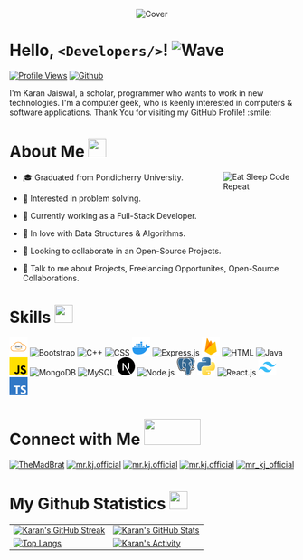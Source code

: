 <p align="center">
    <img alt="Cover" src="resources/cover.png"/>
</p>

# Hello, `<Developers/>`! <img alt="Wave" height="32px" src = "resources/wave.gif" width="32px">

[![Profile Views](https://komarev.com/ghpvc/?username=mrkjofficial)](https://github.com/mrkjofficial)
[![Github](https://img.shields.io/github/followers/mrkjofficial?label=Follow&style=social)](https://github.com/mrkjofficial)

<p size="20px">
    I'm Karan Jaiswal, a scholar, programmer who wants to work in new technologies. I'm a computer geek, who is keenly interested in computers & software applications.
    Thank You for visiting my GitHub Profile! :smile:
</p>

# About Me <img height="32px" src = "resources/about.gif" width="32px">

<img align="right" alt="Eat Sleep Code Repeat" height="25%" src="resources/eat-sleep-code-repeat.gif" width="25%"/>

- 🎓 Graduated from Pondicherry University.

- 👀 Interested in problem solving.

- 🔭 Currently working as a Full-Stack Developer.

- 🌱 In love with Data Structures & Algorithms.

- 👯 Looking to collaborate in an Open-Source Projects.

- 💬 Talk to me about Projects, Freelancing Opportunites, Open-Source Collaborations.

# Skills <img height="32px" src="resources/skills.gif" width="32px">

<p align="left">
    <img alt="AWS" src="skills/aws.png" width="32px">
    <img alt="Bootstrap" src="skills/bootstrap.png" width="32px">
    <img alt="C++" src="skills/cpp.png" width="32px">
    <img alt="CSS" src="skills/css.png" width="32px">
    <img alt="Docker" src="skills/docker.png" width="32px">
    <img alt="Express.js" src="skills/expressjs.png" width="32px">
    <img alt="Firebase" src="skills/firebase.png" width="32px">
    <img alt="HTML" src="skills/html.png" width="32px">
    <img alt="Java" src="skills/java.png" width="32px">
    <img alt="JavaScript" src="skills/javascript.png" width="32px">
    <img alt="MongoDB" src="skills/mongodb.png" width="32px">
    <img alt="MySQL" src="skills/mysql.png" width="32px">
    <img alt="Next.js" src="skills/nextjs.png" width="32px">
    <img alt="Node.js" src="skills/nodejs.png" width="32px">
    <img alt="PostgreSQL" src="skills/postgres.png" width="32px">
    <img alt="Python" src="skills/python.png" width="32px">
    <img alt="React.js" src="skills/reactjs.png" width="32px">
    <img alt="TailwindCSS" src="skills/tailwind.png" width="32px">
    <img alt="TypeScript" src="skills/typescript.png" width="32px">
</p>

# Connect with Me <img height="46px" src="resources/connect.gif" width="100px">

<p align="left">
    <a href="https://discordapp.com/users/411507564082233355"><img alt="TheMadBrat" height="48px" src="connections/discord.gif" width="48px"/></a>
    <a href="https://www.facebook.com/mr.kj.official"><img alt="mr.kj.official" height="48px" src="connections/facebook.gif" width="48px"/></a>
    <a href="https://www.instagram.com/mr.kj.official/"><img alt="mr.kj.official" height="48px" src="connections/instagram.gif" width="48px"/></a>
    <a href="https://www.linkedin.com/in/mrkjofficial/"><img alt="mr.kj.official" height="48px" src="connections/linkedin.gif" width="48px"/></a>
    <a href="https://twitter.com/mr_kj_official"><img alt="mr_kj_official" height="48px" src="connections/twitter.gif" width="48px"/></a>
</p>

# My Github Statistics <img height="32px" src="resources/stats.gif" width="32px">

<table align="center">
    <tr>
        <td>
            <a href="#"><img alt="Karan's GitHub Streak" src="https://github-readme-streak-stats.herokuapp.com?user=mrkjofficial&hide_border=true&date_format=M%20j%5B%2C%20Y%5D&background=00000000&border=00000000&stroke=008F8C&ring=008F8C&fire=F2A71B&currStreakNum=F2A71B&sideNums=008F8C&currStreakLabel=F2A71B&sideLabels=F2A71B&dates=F2A71B"></a>
        </td>
        <td>
            <a href="#"><img alt="Karan's GitHub Stats" src="https://readme-stats.clckblog.space/api?username=mrkjofficial&show_icons=true&include_all_commits=true&hide_border=true&title_color=008F8C&text_color=F2A71B&icon_color=008F8C&border_color=00000000&bg_color=00000000"></a>
        </td>
    </tr>
    <tr>
        <td>
            <a href="#"><img alt="Top Langs" src="https://readme-stats.clckblog.space/api/top-langs/?username=mrkjofficial&layout=compact&hide_border=true&title_color=008F8C&text_color=F2A71B&icon_color=008F8C&border_color=00000000&bg_color=00000000"></a>
        </td>
        <td>
            <a href="#"><img alt="Karan's Activity" src="https://github-readme-stats.vercel.app/api/wakatime?username=mrkjofficial&custom_title=Karan%20Jaiswal%27s%20Activities&langs_count=5&hide=Other&hide_border=true&title_color=008F8C&text_color=F2A71B&icon_color=008F8C&border_color=00000000&bg_color=00000000&v=2"></a>
        </td>
    </tr>
</table>
